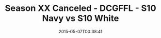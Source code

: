 ---
title: Season XX Canceled - DCGFFL - S10 Navy vs S10 White
teams-score:
- team: _teams/s10-navy.md
  score:
- team: _teams/s10-white.md
  score: 15
mvp: Daniel H. (Navy), Brandon B. (White)
game-ball: N/A
season: 10
week:
date: '2015-05-07T00:38:41'
pageid: season-10-playoff-4433-vs-4449
---